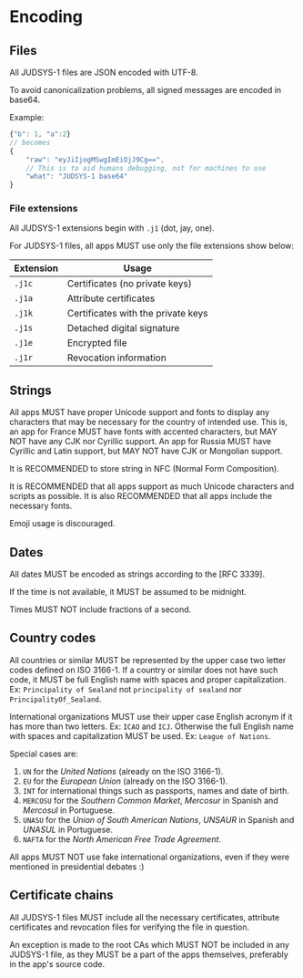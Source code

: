 # Encoding

## Files

All JUDSYS-1 files are JSON encoded with UTF-8.

To avoid canonicalization problems, all signed messages are encoded in base64.

Example:

```js
{"b": 1, "a":2}
// becomes
{
    "raw": "eyJiIjogMSwgImEiOjJ9Cg==",
    // This is to aid humans debugging, not for machines to use 
    "what": "JUDSYS-1 base64"
}
```

### File extensions

All JUDSYS-1 extensions begin with `.j1` (dot, jay, one). 

For JUDSYS-1 files, all apps MUST use only the file extensions show below:

| Extension | Usage |
|-----------|-------|
| `.j1c` | Certificates (no private keys) |
| `.j1a` | Attribute certificates |
| `.j1k` | Certificates with the private keys |
| `.j1s` | Detached digital signature |
| `.j1e` | Encrypted file |
| `.j1r` | Revocation information |

## Strings

All apps MUST have proper Unicode support and fonts to display any characters that may be necessary for the country of intended use. This is, an app for France MUST have fonts with accented characters, but MAY NOT have any CJK nor Cyrillic support. An app for Russia MUST have Cyrillic and Latin support, but MAY NOT have CJK or Mongolian support.

It is RECOMMENDED to store string in NFC (Normal Form Composition).

It is RECOMMENDED that all apps support as much Unicode characters and scripts as possible. It is also RECOMMENDED that all apps include the necessary fonts.

Emoji usage is discouraged.

## Dates

All dates MUST be encoded as strings according to the [RFC 3339].

If the time is not available, it MUST be assumed to be midnight.

Times MUST NOT include fractions of a second.

## Country codes

All countries or similar MUST be represented by the upper case two letter codes defined on ISO 3166-1. If a country or similar does not have such code, it MUST be full English name with spaces and proper capitalization. Ex: `Principality of Sealand` not `principality of sealand` nor `PrincipalityOf_Sealand`.

International organizations MUST use their upper case English acronym if it has more than two letters. Ex: `ICAO` and `ICJ`. Otherwise the full English name with spaces and capitalization MUST be used. Ex: `League of Nations`.

Special cases are:

  1. `UN` for the *United Nations* (already on the ISO 3166-1).
  1. `EU` for the *European Union* (already on the ISO 3166-1).
  1. `INT` for international things such as passports, names and date of birth.
  1. `MERCOSU` for the *Southern Common Market*, *Mercosur* in Spanish and *Mercosul* in Portuguese.
  1. `UNASU` for the *Union of South American Nations*, *UNSAUR* in Spanish and *UNASUL* in Portuguese.
  1. `NAFTA` for the *North American Free Trade Agreement*.

All apps MUST NOT use fake international organizations, even if they were mentioned in presidential debates :)

## Certificate chains

All JUDSYS-1 files MUST include all the necessary certificates, attribute certificates and revocation files for verifying the file in question.

An exception is made to the root CAs which MUST NOT be included in any JUDSYS-1 file, as they MUST be a part of the apps themselves, preferably in the app's source code.
